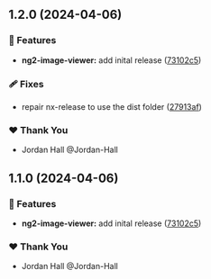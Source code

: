## 1.2.0 (2024-04-06)


### 🚀 Features

- **ng2-image-viewer:** add inital release ([73102c5](https://github.com/danielglejzner/ngx-maintenance/commit/73102c5))


### 🩹 Fixes

- repair nx-release to use the dist folder ([27913af](https://github.com/danielglejzner/ngx-maintenance/commit/27913af))


### ❤️  Thank You

- Jordan Hall @Jordan-Hall

## 1.1.0 (2024-04-06)


### 🚀 Features

- **ng2-image-viewer:** add inital release ([73102c5](https://github.com/danielglejzner/ngx-maintenance/commit/73102c5))


### ❤️  Thank You

- Jordan Hall @Jordan-Hall